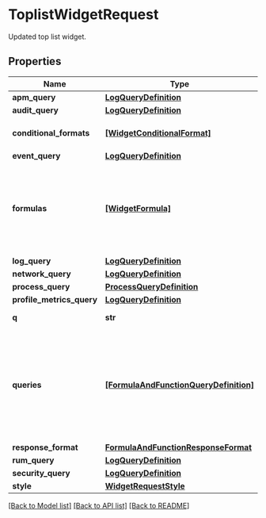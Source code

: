 # ToplistWidgetRequest

Updated top list widget.

## Properties
Name | Type | Description | Notes
------------ | ------------- | ------------- | -------------
**apm_query** | [**LogQueryDefinition**](LogQueryDefinition.md) |  | [optional] 
**audit_query** | [**LogQueryDefinition**](LogQueryDefinition.md) |  | [optional] 
**conditional_formats** | [**[WidgetConditionalFormat]**](WidgetConditionalFormat.md) | List of conditional formats. | [optional] 
**event_query** | [**LogQueryDefinition**](LogQueryDefinition.md) |  | [optional] 
**formulas** | [**[WidgetFormula]**](WidgetFormula.md) | List of formulas that operate on queries. **This feature is currently in beta.** | [optional] 
**log_query** | [**LogQueryDefinition**](LogQueryDefinition.md) |  | [optional] 
**network_query** | [**LogQueryDefinition**](LogQueryDefinition.md) |  | [optional] 
**process_query** | [**ProcessQueryDefinition**](ProcessQueryDefinition.md) |  | [optional] 
**profile_metrics_query** | [**LogQueryDefinition**](LogQueryDefinition.md) |  | [optional] 
**q** | **str** | Widget query. | [optional] 
**queries** | [**[FormulaAndFunctionQueryDefinition]**](FormulaAndFunctionQueryDefinition.md) | List of queries that can be returned directly or used in formulas. **This feature is currently in beta.** | [optional] 
**response_format** | [**FormulaAndFunctionResponseFormat**](FormulaAndFunctionResponseFormat.md) |  | [optional] 
**rum_query** | [**LogQueryDefinition**](LogQueryDefinition.md) |  | [optional] 
**security_query** | [**LogQueryDefinition**](LogQueryDefinition.md) |  | [optional] 
**style** | [**WidgetRequestStyle**](WidgetRequestStyle.md) |  | [optional] 

[[Back to Model list]](README.md#documentation-for-models) [[Back to API list]](README.md#documentation-for-api-endpoints) [[Back to README]](README.md)


